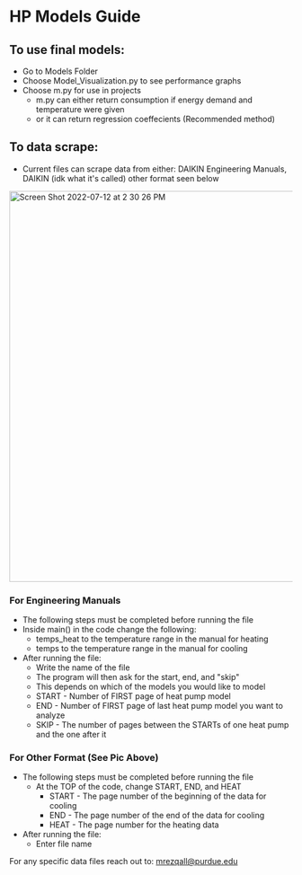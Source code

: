 
# HP Models Guide

## To use final models:
- Go to Models Folder
- Choose Model_Visualization.py to see performance graphs
- Choose m.py for use in projects 
    - m.py can either return consumption if energy demand and temperature were given 
    - or it can return regression coeffecients (Recommended method)

## To data scrape:
- Current files can scrape data from either: DAIKIN Engineering Manuals, DAIKIN (idk what it's called) other format seen below
<img width="696" alt="Screen Shot 2022-07-12 at 2 30 26 PM" src="https://user-images.githubusercontent.com/67717667/178568153-a6a10e7a-e557-4120-900b-d6c384f3ecbd.png">

### For Engineering Manuals
- The following steps must be completed before running the file
- Inside main() in the code change the following:
    - temps_heat to the temperature range in the manual for heating 
    - temps to the temperature range in the manual for cooling
- After running the file:
    - Write the name of the file
    - The program will then ask for the start, end, and "skip"
    - This depends on which of the models you would like to model
    - START - Number of FIRST page of heat pump model
    - END - Number of FIRST page of last heat pump model you want to analyze
    - SKIP - The number of pages between the STARTs of one heat pump and the one after it

### For Other Format (See Pic Above)
- The following steps must be completed before running the file
    - At the TOP of the code, change START, END, and HEAT
        - START - The page number of the beginning of the data for cooling
        - END - The page number of the end of the data for cooling 
        - HEAT - The page number for the heating data
- After running the file:
    - Enter file name
    
    
 For any specific data files reach out to:
 mrezqall@purdue.edu
